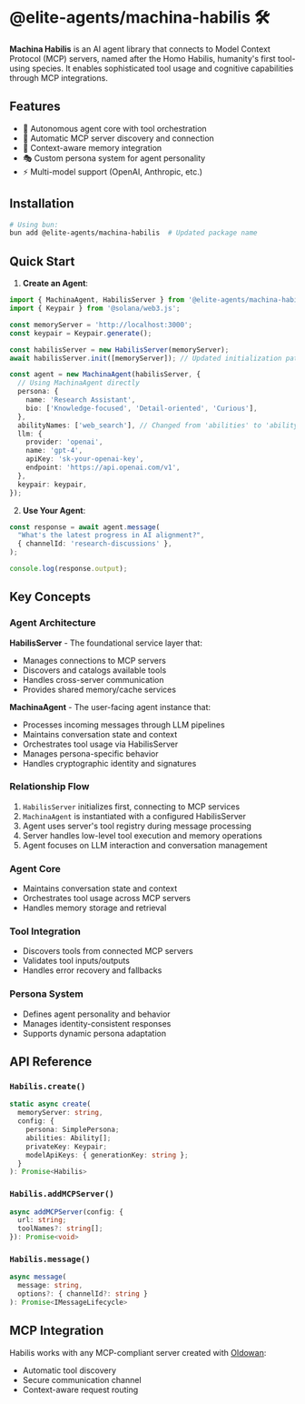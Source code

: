 # @elite-agents/machina-habilis 🛠️

**Machina Habilis** is an AI agent library that connects to Model Context Protocol (MCP) servers, named after the Homo Habilis, humanity's first tool-using species. It enables sophisticated tool usage and cognitive capabilities through MCP integrations.

## Features

- 🤖 Autonomous agent core with tool orchestration
- 🔗 Automatic MCP server discovery and connection
- 🧠 Context-aware memory integration
- 🎭 Custom persona system for agent personality
- ⚡ Multi-model support (OpenAI, Anthropic, etc.)

## Installation

```bash
# Using bun:
bun add @elite-agents/machina-habilis  # Updated package name
```

## Quick Start

1. **Create an Agent**:

```typescript
import { MachinaAgent, HabilisServer } from '@elite-agents/machina-habilis';
import { Keypair } from '@solana/web3.js';

const memoryServer = 'http://localhost:3000';
const keypair = Keypair.generate();

const habilisServer = new HabilisServer(memoryServer);
await habilisServer.init([memoryServer]); // Updated initialization pattern

const agent = new MachinaAgent(habilisServer, {
  // Using MachinaAgent directly
  persona: {
    name: 'Research Assistant',
    bio: ['Knowledge-focused', 'Detail-oriented', 'Curious'],
  },
  abilityNames: ['web_search'], // Changed from 'abilities' to 'abilityNames'
  llm: {
    provider: 'openai',
    name: 'gpt-4',
    apiKey: 'sk-your-openai-key',
    endpoint: 'https://api.openai.com/v1',
  },
  keypair: keypair,
});
```

2. **Use Your Agent**:

```typescript
const response = await agent.message(
  "What's the latest progress in AI alignment?",
  { channelId: 'research-discussions' },
);

console.log(response.output);
```

## Key Concepts

### Agent Architecture

**HabilisServer** - The foundational service layer that:

- Manages connections to MCP servers
- Discovers and catalogs available tools
- Handles cross-server communication
- Provides shared memory/cache services

**MachinaAgent** - The user-facing agent instance that:

- Processes incoming messages through LLM pipelines
- Maintains conversation state and context
- Orchestrates tool usage via HabilisServer
- Manages persona-specific behavior
- Handles cryptographic identity and signatures

### Relationship Flow

1. `HabilisServer` initializes first, connecting to MCP services
2. `MachinaAgent` is instantiated with a configured HabilisServer
3. Agent uses server's tool registry during message processing
4. Server handles low-level tool execution and memory operations
5. Agent focuses on LLM interaction and conversation management

### Agent Core

- Maintains conversation state and context
- Orchestrates tool usage across MCP servers
- Handles memory storage and retrieval

### Tool Integration

- Discovers tools from connected MCP servers
- Validates tool inputs/outputs
- Handles error recovery and fallbacks

### Persona System

- Defines agent personality and behavior
- Manages identity-consistent responses
- Supports dynamic persona adaptation

## API Reference

### `Habilis.create()`

```typescript
static async create(
  memoryServer: string,
  config: {
    persona: SimplePersona;
    abilities: Ability[];
    privateKey: Keypair;
    modelApiKeys: { generationKey: string };
  }
): Promise<Habilis>
```

### `Habilis.addMCPServer()`

```typescript
async addMCPServer(config: {
  url: string;
  toolNames?: string[];
}): Promise<void>
```

### `Habilis.message()`

```typescript
async message(
  message: string,
  options?: { channelId?: string }
): Promise<IMessageLifecycle>
```

## MCP Integration

Habilis works with any MCP-compliant server created with [Oldowan](https://github.com/elite-agents/oldowan):

- Automatic tool discovery
- Secure communication channel
- Context-aware request routing
